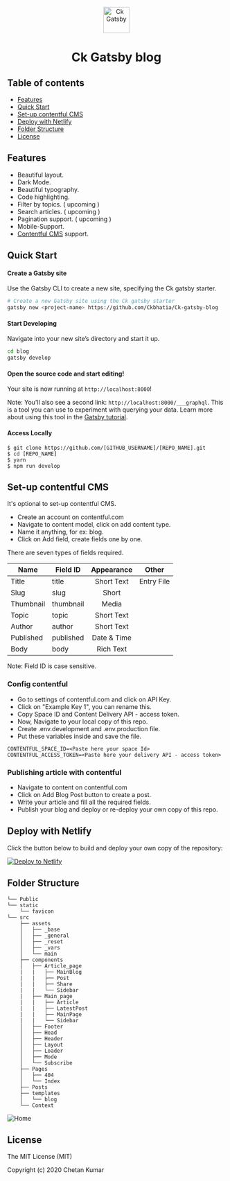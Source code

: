 <p align="center">
  <a href="https://github.com/Ckbhatia/Ck-gatsby-blog">
    <img alt="Ck Gatsby" src="https://i.ibb.co/N94vJt0/ckgatsbyicon.png" width="60" />
  </a>
</p>
<h1 align="center">
  Ck Gatsby blog
</h1>

## Table of contents
+ [Features](http://github.com/ckbhatia/Ck-gatsby-blog#features)
+ [Quick Start](http://github.com/ckbhatia/Ck-gatsby-blog#quick-start)
+ [Set-up contentful CMS](http://github.com/ckbhatia/Ck-gatsby-blog#set-up)
+ [Deploy with Netlify](http://github.com/ckbhatia/Ck-gatsby-blog#deploy-with-netlify)
+ [Folder Structure](http://github.com/ckbhatia/Ck-gatsby-blog#folder-structure)
+ [License](http://github.com/ckbhatia/Ck-gatsby-blog#license)

## Features
+ Beautiful layout.
+ Dark Mode.
+ Beautiful typography.
+ Code highlighting.
+ Filter by topics. ( upcoming )
+ Search articles. ( upcoming )
+ Pagination support. ( upcoming )
+ Mobile-Support.
+ [Contentful CMS](http://contentful.com) support.

## Quick Start

#### Create a Gatsby site

Use the Gatsby CLI to create a new site, specifying the Ck gatsby starter.

```sh
# Create a new Gatsby site using the Ck gatsby starter
gatsby new <project-name> https://github.com/Ckbhatia/Ck-gatsby-blog
```

#### Start Developing

Navigate into your new site’s directory and start it up.

```sh
cd blog
gatsby develop
```

#### Open the source code and start editing!

Your site is now running at `http://localhost:8000`!

Note: You'll also see a second link: `http://localhost:8000/___graphql`. This is a tool you can use to experiment with querying your data. Learn more about using this tool in the [Gatsby tutorial](https://www.gatsbyjs.org/tutorial/part-five/#introducing-graphiql).

#### Access Locally
```
$ git clone https://github.com/[GITHUB_USERNAME]/[REPO_NAME].git
$ cd [REPO_NAME]
$ yarn
$ npm run develop
```

## Set-up contentful CMS

It's optional to set-up contentful CMS.
- Create an account on contentful.com
- Navigate to content model, click on add content type.
- Name it anything, for ex: blog.
- Click on Add field, create fields one by one.

There are seven types of fields required.

| Name | Field ID | Appearance | Other |
|---|---|:-:|---|
| Title  | title | Short Text | Entry File |
| Slug | slug | Short |
| Thumbnail | thumbnail | Media |
| Topic | topic | Short Text |
| Author | author | Short Text |
| Published | published | Date & Time  |
| Body | body | Rich Text |

Note: Field ID is case sensitive.

### Config contentful

- Go to settings of contentful.com and click on API Key.
- Click on "Example Key 1", you can rename this.
- Copy Space ID and Content Delivery API - access token.
- Now, Navigate to your local copy of this repo.
- Create .env.development and .env.production file.
- Put these variables inside and save the file.
```
CONTENTFUL_SPACE_ID=<Paste here your space Id>
CONTENTFUL_ACCESS_TOKEN=<Paste here your delivery API - access token>
```

### Publishing article with contentful
- Navigate to content on contentful.com
- Click on Add Blog Post button to create a post.
- Write your article and fill all the required fields.
- Publish your blog and deploy or re-deploy your own copy of this repo.



## Deploy with Netlify

Click the button below to build and deploy your own copy of the repository:

<a href="https://app.netlify.com/start/deploy?repository=http://github.com/ckbhatia/Ck-gatsby-blog" target="_blank"><img src="https://www.netlify.com/img/deploy/button.svg" alt="Deploy to Netlify"></a>


## Folder Structure

```
└── Public
└── static
    └── favicon
└── src
    ├── assets
    │   ├── _base
    │   ├── _general
    │   ├── _reset
    │   ├── _vars
    │   └── main
    ├── components
    │   ├── Article_page
    |   |   ├── MainBlog
    |   |   ├── Post
    |   |   ├── Share
    |   |   └── Sidebar
    |   ├── Main_page
    |   |   ├── Article
    |   |   ├── LatestPost
    |   |   ├── MainPage
    |   |   └── Sidebar
    │   ├── Footer
    │   ├── Head
    │   ├── Header
    │   ├── Layout
    │   ├── Loader
    │   ├── Mode
    │   └── Subscribe
    ├── Pages
    │   ├── 404
    │   └── Index
    ├── Posts
    ├── templates
    │   └── blog
    └── Context

```
![Home](https://user-images.githubusercontent.com/37036881/94952450-a3700380-0503-11eb-8012-af1ac66ec301.png)

## License
The MIT License (MIT)

Copyright (c) 2020 Chetan Kumar
